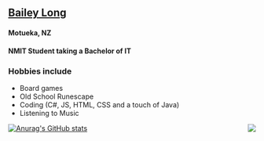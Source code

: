 ## <a target="_blank" href="https://bailey-long.github.io/redirect.html">Bailey Long</a>
<!-- HI -->
#### Motueka, NZ
#### NMIT Student taking a Bachelor of IT
### Hobbies include
- Board games
- Old School Runescape
- Coding (C#, JS, HTML, CSS and a touch of Java)
- Listening to Music 

<img src="https://i.imgur.com/E1O7mVF.gif" align="right" margin-bottom="30px">
   
[![Anurag's GitHub stats](https://github-readme-stats.vercel.app/api?username=bailey-long)](https://github.com/anuraghazra/github-readme-stats)

